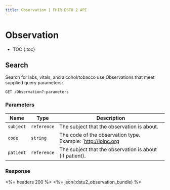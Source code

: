 ```yaml
---
title: Observation | FHIR DSTU 2 API
---
```


# Observation

* TOC
{:toc}

## Search

Search for labs, vitals, and alcohol/tobacco use Observations that meet supplied query parameters:

    GET /Observation?:parameters

### Parameters

Name | Type | Description
-----|------|--------------
`subject`|`reference`| The subject that the observation is about.
`code`|`string`| The code of the observation type. Example: `http://loinc.org|55284-4`
`patient`|`reference`| The subject that the observation is about (if patient).

### Response

<%= headers 200 %>
<%= json(:dstu2_observation_bundle) %>